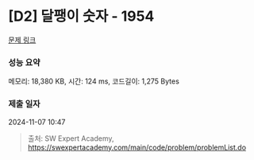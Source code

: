 # [D2] 달팽이 숫자 - 1954 

[문제 링크](https://swexpertacademy.com/main/code/problem/problemDetail.do?contestProbId=AV5PobmqAPoDFAUq) 

### 성능 요약

메모리: 18,380 KB, 시간: 124 ms, 코드길이: 1,275 Bytes

### 제출 일자

2024-11-07 10:47



> 출처: SW Expert Academy, https://swexpertacademy.com/main/code/problem/problemList.do